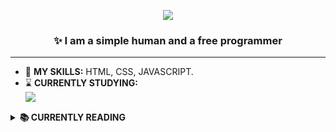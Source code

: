 <p align="center">
   <a href="" >
    <img src="https://custom-title-readme.vercel.app/custom-title?font=Chakra+Petch&text=👾+Hi+there!+I'm+Edson!&weight=400&size=45&color=EC53B0&width=455&height=65" />
  </a>
</p>

<h3 align="center">
   ✨ I am a simple human and a free programmer
</h3>

---

- 🐣 <b>MY SKILLS:</b> HTML, CSS, JAVASCRIPT.
- ⌛️ <b>CURRENTLY STUDYING:<b/> <br/><img align="left" src="https://custom-title-readme.vercel.app/custom-title?font=Fira+Code&text=TYPESCRIPT&weight=500&size=15&color=337CCF&width=98&height=35" />
<br/>

<details>
  <summary><b>📚 CURRENTLY READING</b></summary>
  <img src="https://goodreads-readme-card.vercel.app/api/currently-reading?user=156779971-edson-mayber&font=DM+Sans&weight=600&theme=darkgreen" />
</details>


<!---<p align="center">
   <a href="" >
    <img src="https://last-fm-badge.vercel.app/lastfm-badge?username=Eddev000&font=Bricolage+Grotesque&weight=500" />
  </a>
</p>

<p align="center">
  <a href="https://ski">
    <img src="https://skillicons.dev/icons?i=js,html,css,nodejs,bash,linux,vim" />
  </a>
</p>

   
<p align="center">
  <a href="https://letterboxd.com/mayber" >
    <img width="250" src="https://letterboxd-github-badge.vercel.app/badge?user=Mayber" />
  </a>
</p>




